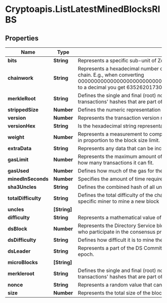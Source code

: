 # Cryptoapis.ListLatestMinedBlocksRIBS

## Properties

Name | Type | Description | Notes
------------ | ------------- | ------------- | -------------
**bits** | **String** | Represents a specific sub-unit of Zcash. Bits have two-decimal precision | 
**chainwork** | **String** | Represents a hexadecimal number of all the hashes necessary to produce the current chain. E.g., when converting 0000000000000000000000000000000000000000000086859f7a841475b236fd to a decimal you get 635262017308958427068157 hashes, or 635262 exahashes. | 
**merkleRoot** | **String** | Defines the single and final (root) node of a Merkle tree. It is the combined hash of all transactions&#39; hashes that are part of a blockchain block. | 
**strippedSize** | **Number** | Defines the numeric representation of the block size excluding the witness data. | 
**version** | **Number** | Represents the transaction version number. | 
**versionHex** | **String** | Is the hexadecimal string representation of the block&#39;s version. | 
**weight** | **Number** | Represents a measurement to compare the size of different transactions to each other in proportion to the block size limit. | 
**extraData** | **String** | Represents any data that can be included by the miner in the block. | 
**gasLimit** | **Number** | Represents the maximum amount of gas allowed in the block in order to determine how many transactions it can fit. | 
**gasUsed** | **Number** | Defines how much of the gas for the block has been used. | 
**minedInSeconds** | **Number** | Specifies the amount of time required for the block to be mined in second | 
**sha3Uncles** | **String** | Defines the combined hash of all uncles for a given parent. | 
**totalDifficulty** | **String** | Defines the total difficulty of the chain until this block, i.e. how difficult it is for a specific miner to mine a new block | 
**uncles** | **[String]** |  | 
**difficulty** | **String** | Represents a mathematical value of how hard it is to find a valid hash for this block. | 
**dsBlock** | **Number** | Represents the Directory Service block which contains metadata about the miners who participate in the consensus protocol. | 
**dsDifficulty** | **String** | Defines how difficult it is to mine the dsBlocks. | 
**dsLeader** | **String** | Represents a part of the DS Committee which leads the consensus protocol for the epoch. | 
**microBlocks** | **[String]** |  | 
**merkleroot** | **String** | Defines the single and final (root) node of a Merkle tree. It is the combined hash of all transactions&#39; hashes that are part of a blockchain block. | 
**nonce** | **String** | Represents a random value that can be adjusted to satisfy the proof of work | 
**size** | **Number** | Represents the total size of the block in Bytes. | 


